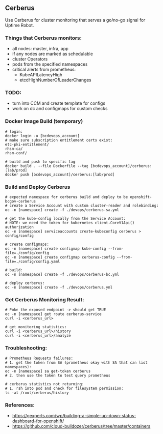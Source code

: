 ## Cerberus

Use Cerberus for cluster monitoring that serves a go/no-go signal for Uptime Robot.

### Things that Cerberus monitors:
- all nodes: master, infra, app
- if any nodes are marked as schedulable
- cluster Operators
- pods from the specified namespaces
- critical alerts from prometheus:
  - KubeAPILatencyHigh
  - etcdHighNumberOfLeaderChanges

### TODO:
- turn into CCM and create template for configs
- work on dc and configmaps for custom checks

### Docker Image Build (temporary)
```shell
# login:
docker login -u [bcdevops_account]
# make sure subscription entitlement certs exist:
etc-pki-entitlement/
rhsm-ca/
rhsm-conf/

# build and push to specific tag
docker build . --file Dockerfile --tag [bcdevops_account]/cerberus:[lab/prod]
docker push [bcdevops_account]/cerberus:[lab/prod]
```


### Build and Deploy Cerberus

```shell
# expected namespace for cerberus build and deploy to be openshift-bcgov-cerberus
# create a Service Account with custom cluster-reader and rolebinding:
oc -n [namespace] create -f ./devops/cerberus-sa.yml

# get the kube-config locally from the Service Account:
# NOTE: we need the token for kubernetes client.CoreV1Api() authorization
oc -n [namespace] serviceaccounts create-kubeconfig cerberus > config/config

# create configmaps:
oc -n [namespace] create configmap kube-config --from-file=./config/config
oc -n [namespace] create configmap cerberus-config --from-file=./config/config.yaml

# build:
oc -n [namespace] create -f ./devops/cerberus-bc.yml

# deploy cerberus:
oc -n [namespace] create -f ./devops/cerberus.yml
```

### Get Cerberus Monitoring Result:
```shell
# Poke the exposed endpoint -> should get TRUE
oc -n [namespace] get route cerberus-service
curl -i <cerberus_url>

# get monitoring statistics:
curl -i <cerberus_url>/history
curl -i <cerberus_url>/analyze
```

### Troubleshooting:
```shell
# Prometheus Requests failures:
# 1. get the token from SA (prometheus okay with SA that can list namespaces):
oc -n [namespace] sa get-token cerberus
# 2. then use the token to test query prometheus

# cerberus statistics not returning:
# 1. rsh into pod and check for filesystem permission:
ls -al /root/cerberus/history
```

### References:
- https://gexperts.com/wp/building-a-simple-up-down-status-dashboard-for-openshift/
- https://github.com/cloud-bulldozer/cerberus/tree/master/containers
